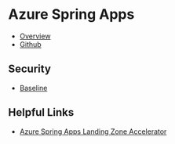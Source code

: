# Azure Spring Apps
* [Overview](https://learn.microsoft.com/en-us/azure/spring-apps/overview)
* [Github](https://github.com/Azure/Azure-Spring-Apps)

## Security
* [Baseline](https://learn.microsoft.com/en-us/security/benchmark/azure/baselines/azure-spring-apps-security-baseline)

## Helpful Links
* [Azure Spring Apps Landing Zone Accelerator](https://learn.microsoft.com/en-us/azure/cloud-adoption-framework/scenarios/app-platform/spring-apps/landing-zone-accelerator)